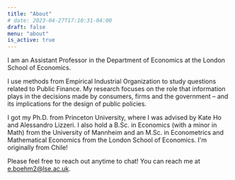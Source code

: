 ```yaml
---
title: "About"
# date: 2023-04-27T17:10:31-04:00
draft: false
menu: "about"
is_active: true
---
```


I am an Assistant Professor in the Department of Economics at the London School of Economics.

I use methods from Empirical Industrial Organization to study questions related to Public Finance. My research focuses on the role that information plays in the decisions made by consumers, firms and the government – and its implications for the design of public policies.

<!-- I study in the impact of intermediation in insurance markets where consumers face choice frictions. 

I am also interested in higher education admissions and the implications of the use of different selection tools -- such as GPA and standardized test scores – for the diversity and academic achievements of students. Finally, I am also interested in tax policy and the design of efficient and well-targeted fiscal policy. -->

I got my Ph.D. from Princeton University, where I was advised by Kate Ho and Alessandro Lizzeri. I also hold a B.Sc. in Economics (with a minor in Math) from the University of Mannheim and an M.Sc. in Econometrics and Mathematical Economics from the London School of Economics. I'm originally from Chile!

<!-- I'm from Chile. Outside work, I enjoy playing volleyball, the electric guitar, and trying to dance tango. -->

Please feel free to reach out anytime to chat! You can reach me at [e.boehm2@lse.ac.uk](mailto:e.boehm2@lse.ac.uk).
<!-- 
Website based on [Etch theme](https://themes.gohugo.io/themes/etch/) and [Álvaro Carril](https://acarril.github.io).  -->
<!-- Photo by [Mira Gordin](https://miragordin.github.io/). -->